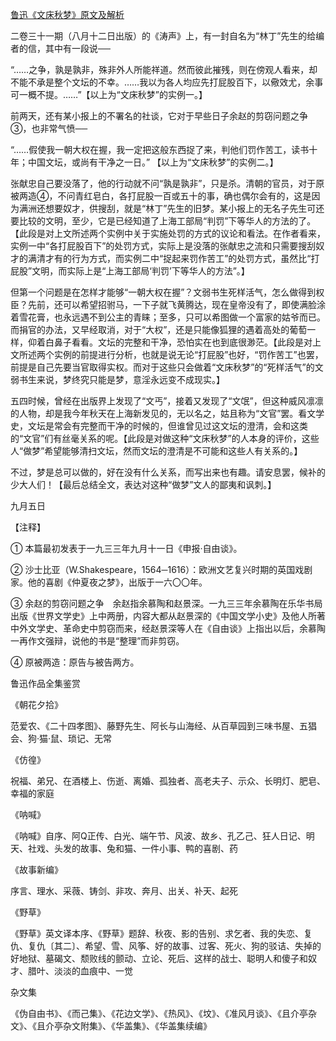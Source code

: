 [鲁迅《文床秋梦》原文及解析](https://www.vrrw.net/wx/8227.html)

二卷三十一期（八月十二日出版）的《涛声》上，有一封自名为“林丁”先生的给编者的信，其中有一段说──



“……之争，孰是孰非，殊非外人所能祥道。然而彼此摧残，则在傍观人看来，却不能不承是整个文坛的不幸。……我以为各人均应先打屁股百下，以儆效尤，余事可一概不提。……”【以上为“文床秋梦”的实例一。】

前两天，还有某小报上的不署名的社谈，它对于早些日子余赵的剪窃问题之争③，也非常气愤──

“……假使我一朝大权在握，我一定把这般东西捉了来，判他们罚作苦工，读书十年；中国文坛，或尚有干净之一日。” 【以上为“文床秋梦”的实例二。】

张献忠自己要没落了，他的行动就不问“孰是孰非”，只是杀。清朝的官员，对于原被两造④，不问青红皂白，各打屁股一百或五十的事，确也偶尔会有的，这是因为满洲还想要奴才，供搜刮，就是“林丁”先生的旧梦。某小报上的无名子先生可还要比较的文明，至少，它是已经知道了上海工部局“判罚”下等华人的方法的了。【此段是对上文所述两个实例中关于实施处罚的方式的议论和看法。在作者看来，实例一中“各打屁股百下”的处罚方式，实际上是没落的张献忠之流和只需要搜刮奴才的满清才有的行为方式，而实例二中“捉起来罚作苦工”的处罚方式，虽然比“打屁股”文明，而实际上是“上海工部局‘判罚’下等华人的方法”。】

但第一个问题是在怎样才能够“一朝大权在握”？文弱书生死样活气，怎么做得到权臣？先前，还可以希望招驸马，一下子就飞黄腾达，现在皇帝没有了，即使满脸涂着雪花膏，也永远遇不到公主的青睐；至多，只可以希图做一个富家的姑爷而已。而捐官的办法，又早经取消，对于“大权”，还是只能像狐狸的遇着高处的葡萄一样，仰着白鼻子看看。文坛的完整和干净，恐怕实在也到底很渺茫。【此段是对上文所述两个实例的前提进行分析，也就是说无论“打屁股”也好，“罚作苦工”也罢，前提是自己先要当官取得实权。而对于这些只会做着“文床秋梦”的“死样活气”的文弱书生来说，梦终究只能是梦，意淫永远变不成现实。】

五四时候，曾经在出版界上发现了“文丐”，接着又发现了“文氓”，但这种威风凛凛的人物，却是我今年秋天在上海新发见的，无以名之，姑且称为“文官”罢。看文学史，文坛是常会有完整而干净的时候的，但谁曾见过这文坛的澄清，会和这类的“文官”们有丝毫关系的呢。【此段是对做这种“文床秋梦”的人本身的评价，这些人“做梦”希望能够清扫文坛，然而文坛的澄清是不可能和这些人有关系的。】

不过，梦是总可以做的，好在没有什么关系，而写出来也有趣。请安息罢，候补的少大人们！【最后总结全文，表达对这种“做梦”文人的鄙夷和讽刺。】

九月五日





【注释】

① 本篇最初发表于一九三三年九月十一日《申报·自由谈》。

② 沙士比亚（W.Shakespeare，1564─1616）：欧洲文艺复兴时期的英国戏剧家。他的喜剧《仲夏夜之梦》，出版于一六〇〇年。

③ 余赵的剪窃问题之争　余赵指余慕陶和赵景深。一九三三年余慕陶在乐华书局出版《世界文学史》上中两册，内容大都从赵景深的《中国文学小史》及他人所著中外文学史、革命史中剪窃而来，经赵景深等人在《自由谈》上指出以后，余慕陶一再作文强辩，说他的书是“整理”而非剪窃。



④ 原被两造：原告与被告两方。

鲁迅作品全集鉴赏

《朝花夕拾》

范爱农、《二十四孝图》、藤野先生、阿长与山海经、从百草园到三味书屋、五猖会、狗·猫·鼠、琐记、无常

《仿徨》

祝福、弟兄、在酒楼上、伤逝、离婚、孤独者、高老夫子、示众、长明灯、肥皂、幸福的家庭

《呐喊》

《呐喊》自序、阿Q正传、白光、端午节、风波、故乡、孔乙己、狂人日记、明天、社戏、头发的故事、兔和猫、一件小事、鸭的喜剧、药

《故事新编》

序言、理水、采薇、铸剑、非攻、奔月、出关、补天、起死

《野草》

《野草》英文译本序、《野草》题辞、秋夜、影的告别、求乞者、我的失恋、复仇、复仇〔其二〕、希望、雪、风筝、好的故事、过客、死火、狗的驳诘、失掉的好地狱、墓碣文、颓败线的颤动、立论、死后、这样的战士、聪明人和傻子和奴才、腊叶、淡淡的血痕中、一觉

杂文集

《伪自由书》、《而己集》、《花边文学》、《热风》、《坟》、《准风月谈》、《且介亭杂文》、《且介亭杂文附集》、《华盖集》、《华盖集续编》

